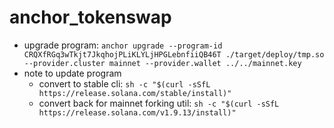 # anchor_tokenswap

- upgrade program: `anchor upgrade --program-id CRQXfRGq3wTkjt7JkqhojPLiKLYLjHPGLebnfiiQB46T ./target/deploy/tmp.so --provider.cluster mainnet --provider.wallet ../../mainnet.key`
- note to update program 
    - convert to stable cli: `sh -c "$(curl -sSfL https://release.solana.com/stable/install)"` 
    - convert back for mainnet forking util: `sh -c "$(curl -sSfL https://release.solana.com/v1.9.13/install)"`